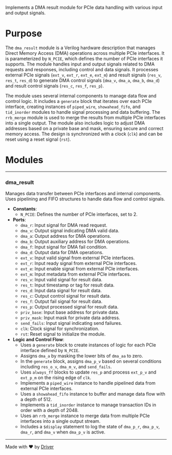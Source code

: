 <!--------------------------------------------------------------------------------->
<!-- IMPORTANT: This file is auto-generated by Driver (https://driver.ai). -------->
<!-- Manual edits may be overwritten on future commits. --------------------------->
<!--------------------------------------------------------------------------------->

Implements a DMA result module for PCIe data handling with various input and output signals.

# Purpose
The `dma_result` module is a Verilog hardware description that manages Direct Memory Access (DMA) operations across multiple PCIe interfaces. It is parameterized by `N_PCIE`, which defines the number of PCIe interfaces it supports. The module handles input and output signals related to DMA requests and responses, including control and data signals. It processes external PCIe signals (`ext_v`, `ext_r`, `ext_e`, `ext_m`) and result signals (`res_v`, `res_t`, `res_d`) to generate DMA control signals (`dma_v`, `dma_a`, `dma_b`, `dma_d`) and result control signals (`res_c`, `res_f`, `res_p`).

The module uses several internal components to manage data flow and control logic. It includes a `generate` block that iterates over each PCIe interface, creating instances of `piped_wire`, `showahead_fifo`, and `tid_inorder` modules to handle signal processing and data buffering. The `rrb_merge` module is used to merge the results from multiple PCIe interfaces into a single output. The module also includes logic to adjust DMA addresses based on a private base and mask, ensuring secure and correct memory access. The design is synchronized with a clock (`clk`) and can be reset using a reset signal (`rst`).
# Modules

---
### dma\_result
Manages data transfer between PCIe interfaces and internal components. Uses pipelining and FIFO structures to handle data flow and control signals.
- **Constants**:
    - ``N_PCIE``: Defines the number of PCIe interfaces, set to 2.
- **Ports**:
    - ``dma_r``: Input signal for DMA read request.
    - ``dma_v``: Output signal indicating DMA valid data.
    - ``dma_a``: Output address for DMA operations.
    - ``dma_b``: Output auxiliary address for DMA operations.
    - ``dma_f``: Input signal for DMA fail condition.
    - ``dma_d``: Output data for DMA operations.
    - ``ext_v``: Input valid signal from external PCIe interfaces.
    - ``ext_r``: Input ready signal from external PCIe interfaces.
    - ``ext_e``: Input enable signal from external PCIe interfaces.
    - ``ext_m``: Input metadata from external PCIe interfaces.
    - ``res_v``: Input valid signal for result data.
    - ``res_t``: Input timestamp or tag for result data.
    - ``res_d``: Input data signal for result data.
    - ``res_c``: Output control signal for result data.
    - ``res_f``: Output fail signal for result data.
    - ``res_p``: Output processed signal for result data.
    - ``priv_base``: Input base address for private data.
    - ``priv_mask``: Input mask for private data address.
    - ``send_fails``: Input signal indicating send failures.
    - ``clk``: Clock signal for synchronization.
    - ``rst``: Reset signal to initialize the module.
- **Logic and Control Flow**:
    - Uses a `generate` block to create instances of logic for each PCIe interface defined by `N_PCIE`.
    - Assigns `dma_a` by masking the lower bits of `dma_aa` to zero.
    - In the `generate` block, assigns `dma_p_v` based on several conditions including `res_o_v`, `dma_m_v`, and `send_fails`.
    - Uses `always_ff` blocks to update `res_p` and process `ext_p_v` and `ext_p_m` on the rising edge of `clk`.
    - Implements a `piped_wire` instance to handle pipelined data from external PCIe interfaces.
    - Uses a `showahead_fifo` instance to buffer and manage data flow with a depth of 512.
    - Implements a `tid_inorder` instance to manage transaction IDs in order with a depth of 2048.
    - Uses an `rrb_merge` instance to merge data from multiple PCIe interfaces into a single output stream.
    - Includes a `$display` statement to log the state of `dma_p_r`, `dma_p_v`, `dma_r`, and `dma_v` when `dma_p_v` is active.



---
Made with ❤️ by [Driver](https://www.driver.ai/)